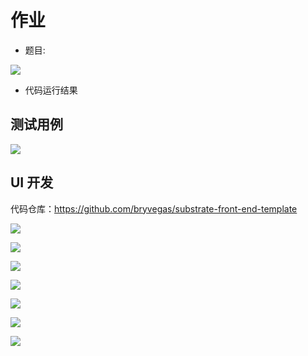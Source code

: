 # 作业
- 题目:

![](https://p.qlogo.cn/qqmail_head/C6nnRGnPbvwlVslNHxDtemvOjTjEDAZ16VsmzhE75Uu78tn8xibl9zHS0oLwoia9xIABBasDnqcdc/0)

- 代码运行结果
## 测试用例

![](https://p.qlogo.cn/qqmail_head/C6nnRGnPbvwlVslNHxDtemvOjTjEDAZ16VsmzhE75Uu5NZ5rRbmHD4WG6T2blfkn61QB1HAichUA/0)

## UI 开发

代码仓库：https://github.com/bryvegas/substrate-front-end-template

![](https://p.qlogo.cn/qqmail_head/C6nnRGnPbvwlVslNHxDtemvOjTjEDAZ16VsmzhE75UsUaH0QH1DLV54zJjd2dsjgEKOzw3ZkGkw/0)


![](https://p.qlogo.cn/qqmail_head/C6nnRGnPbvwlVslNHxDtemvOjTjEDAZ16VsmzhE75UtjWRDNFpWJ25DsRYDyrhibw5Y1IzjxzJjY/0)


![](https://p.qlogo.cn/qqmail_head/PiajxSqBRaEKibHiba6p3FjicqPP9LblrsZyoo9BztKmQicBBHDHIBbtsPPWFjg2Xf6nr4Qpt9LVvfI4/0)

![](https://p.qlogo.cn/qqmail_head/PiajxSqBRaEKibHiba6p3FjicqPP9LblrsZyoo9BztKmQicD3rKxcUz1kxDmZyMDTwOVpo9Y9qXeVVWc/0)


![](https://p.qlogo.cn/qqmail_head/PiajxSqBRaEKibHiba6p3FjicqPP9LblrsZyoo9BztKmQicDUfldWrI6gVbNCMGaic8bXUSNYTC8coBYE/0)


![](https://p.qlogo.cn/qqmail_head/PiajxSqBRaEKibHiba6p3FjicqPP9LblrsZyoo9BztKmQicBt6BtuzLMWKfzlgTic8RJ4MkR1p4ibdDWXU/0)


![](https://p.qlogo.cn/qqmail_head/PiajxSqBRaEKibHiba6p3FjicqPP9LblrsZyoo9BztKmQicAf2zx9Ms1CKE0O1VjJIB0P5O7A7Jxok2I/0)
